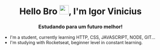 <h1 align="center">Hello Bro <img src="https://raw.githubusercontent.com/kaueMarques/kaueMarques/master/hi.gif" width="30px">, I'm Igor Vinicius</h1>
<h3 align="center">Estudando para um futuro melhor!</h3>

- I'm a student, currently learning HTTP, CSS, JAVASCRIPT, NODE, GIT...
- I'm studying with Rocketseat, beginner level in constant learning.
